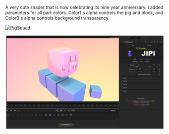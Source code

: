 <!-- +++ DO NOT REMOVE THIS COMMENT +++ DO NOT ADD OR EDIT ANY TEXT BEFORE THIS LINE +++ IT WOULD BE A REALLY BAD IDEA +++ -->

A very cute shader that is now celebrating its nine year anniversary.
I added parameters for all part colors. Color1's alpha controls the pig and block, and Color3's alpha controls background transparency.


[![PigSquad](https://user-images.githubusercontent.com/78935215/169035117-051e7d99-063e-4783-b7f5-da3b4d56d628.gif)](PigSquad.fuse)

[![Thumbnail](PigSquad.png)](https://www.shadertoy.com/view/WdBcRh "View on Shadertoy.com")

<!-- +++ DO NOT REMOVE THIS COMMENT +++ DO NOT EDIT ANY TEXT THAT COMES AFTER THIS LINE +++ TRUST ME: JUST DON'T DO IT +++ -->
